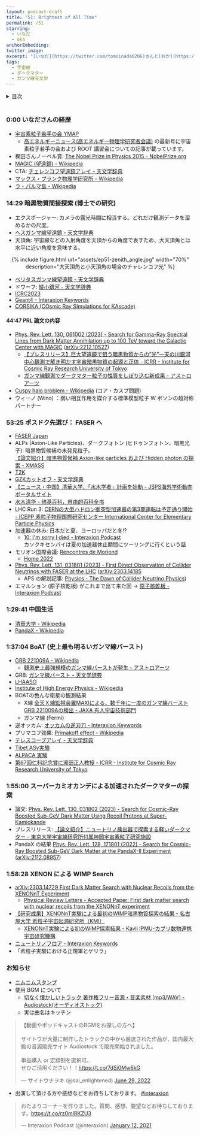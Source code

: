 ```yaml
---
layout: podcast-draft
title: "51: Brightest of All Time"
permalink: /51
starring:
  - いなだ
  - oka
anchorEmbedding: 
twitter_image: 
excerpt: "[いなだ](https://twitter.com/tomoinada0206)さんと[おか](https://twitter.com/nowohyeah)でダークマター間接探索、コライダーニュートリノ、ガンマ線バーストなどについて話しました。 (2023/04/30 収録)"
tags:
  - 宇宙線
  - ダークマター
  - ガンマ線天文学
---
```


<details>
<!-- https://github.com/gettalong/kramdown/issues/155#issuecomment-339793629 -->
<summary markdown='span'>目次</summary>
<nav>
  * this unordered seed list will be replaced by toc as unordered list
  {:toc}
<!-- https://stackoverflow.com/a/38419441/11480802 -->
</nav>
</details>
<br>

### 0:00 いなださんの経歴

- [宇宙素粒子若手の会 YMAP](https://www.icrr.u-tokyo.ac.jp/YMAP/index.html)
  - [高エネルギーニュース(高エネルギー物理学研究者会議)](https://www.jahep.org/hepnews.html#Vol41top) の最新号に宇宙素粒子若手の会および ROOT 講習会についての記事が載っています。
- 梶田さんノーベル賞: [The Nobel Prize in Physics 2015 - NobelPrize.org](https://www.nobelprize.org/prizes/physics/2015/summary/)
- [MAGIC (望遠鏡) - Wikipedia](https://ja.wikipedia.org/wiki/MAGIC_(%E6%9C%9B%E9%81%A0%E9%8F%A1))
- CTA: [チェレンコフ望遠鏡アレイ - 天文学辞典](https://astro-dic.jp/cherenkov-telescope-array/)
- [マックス・プランク物理学研究所 - Wikipedia](https://ja.wikipedia.org/wiki/%E3%83%9E%E3%83%83%E3%82%AF%E3%82%B9%E3%83%BB%E3%83%97%E3%83%A9%E3%83%B3%E3%82%AF%E7%89%A9%E7%90%86%E5%AD%A6%E7%A0%94%E7%A9%B6%E6%89%80)
- [ラ・パルマ島 - Wikipedia](https://ja.wikipedia.org/wiki/%E3%83%A9%E3%83%BB%E3%83%91%E3%83%AB%E3%83%9E%E5%B3%B6)

### 14:29 暗黒物質間接探索 (博士での研究)

- エクスポージャー: カメラの露光時間に相当する。どれだけ観測データを溜めるかの尺度。
- [ヘスガンマ線望遠鏡 - 天文学辞典](https://astro-dic.jp/high-energy-stereoscopic-system/)
- 天頂角: 宇宙線などの入射角度を天頂からの角度で表すため、大天頂角とは水平に近い角度を意味する。

<div style="text-align: center;">
{% include figure.html url="assets/ep51-zenith_angle.jpg" width="70%" description="大天頂角と小天頂角の場合のチャレンコフ光" %}
</div>

- [ベリタスガンマ線望遠鏡 - 天文学辞典](https://astro-dic.jp/very-energetic-radiation-imaging-telescope-array-system/)
- ドワーフ: [矮小銀河 - 天文学辞典](https://astro-dic.jp/dwarf-galaxy/)
- [ICRC2023](https://www.icrc2023.org/)
- [Geant4 - Interaxion Keywords](https://interaxion-podcast.github.io/keywords/geant4/)
- [CORSIKA (COsmic Ray SImulations for KAscade)](https://www.iap.kit.edu/corsika/index.php)

#### 44:47 PRL 論文の内容

- [Phys. Rev. Lett. 130, 061002 (2023) - Search for Gamma-Ray Spectral Lines from Dark Matter Annihilation up to 100 TeV toward the Galactic Center with MAGIC](https://journals.aps.org/prl/abstract/10.1103/PhysRevLett.130.061002) ([arXiv:2212.10527](https://arxiv.org/abs/2212.10527))
  - [【プレスリリース】巨大望遠鏡で狙う暗黒物質からの”光”—天の川銀河中心観測で解き明かす宇宙暗黒物質の起源と正体 - ICRR - Institute for Cosmic Ray Research University of Tokyo](https://www.icrr.u-tokyo.ac.jp/news/13105/)
  - [ガンマ線観測でダークマター粒子の性質をしぼり込む新成果 - アストロアーツ](http://www.astroarts.co.jp/article/hl/a/12940_magic)
- [Cuspy halo problem - Wikipedia](https://en.wikipedia.org/wiki/Cuspy_halo_problem) (コア・カスプ問題)
- ウィーノ (Wino) ：弱い相互作用を媒介する標準模型粒子 W ボソンの超対称パートナー

### 53:25 ポスドク先選び： FASER へ

- [FASER Japan](https://faser.kek.jp/)
- ALPs (Axion-Like Particles)、ダークフォトン (ヒドゥンフォトン、暗黒光子): 暗黒物質候補の未発見粒子。  
  [【論文紹介】暗黒物質候補 Axion-like particles および Hidden photon の探索 - XMASS](https://www-sk.icrr.u-tokyo.ac.jp/xmass/news/article/20190424.html)
- [T2K](https://www-sk.icrr.u-tokyo.ac.jp/~hayato_s/t2k.html)
- [GZKカットオフ - 天文学辞典](https://astro-dic.jp/gzk-cutoff/)
- [【ニュース・中国】清華大学、「水木学者」計画を始動 - JSPS海外学術動向ポータルサイト](https://www-overseas-news.jsps.go.jp/%E3%80%90%E3%83%8B%E3%83%A5%E3%83%BC%E3%82%B9%E3%83%BB%E4%B8%AD%E5%9B%BD%E3%80%91%E6%B8%85%E8%8F%AF%E5%A4%A7%E5%AD%A6%E3%80%81%E3%80%8C%E6%B0%B4%E6%9C%A8%E5%AD%A6%E8%80%85%E3%80%8D%E8%A8%88%E7%94%BB/)
- [水木清华 - 维基百科，自由的百科全书](https://zh.wikipedia.org/wiki/%E6%B0%B4%E6%9C%A8%E6%B8%85%E5%8D%8E)
- LHC Run 3: [CERNの大型ハドロン衝突型加速器の第3期運転は予定通り開始 - ICEPP 素粒子物理国際研究センター International Center for Elementary Particle Physics](https://www.icepp.s.u-tokyo.ac.jp/information/20220706.html)
- 加速器の休み: 日本だと夏、ヨーロッパだと冬!?
  - [10: I'm sorry I died - Interaxion Podcast](https://interaxion-podcast.github.io/10)  
    カソクキセンパイは夏の加速器休止期間にツーリングに行くという話
- モリオン国際会議: [Rencontres de Moriond](https://moriond.in2p3.fr/)
  - [Home 2022](https://moriond.in2p3.fr/2023/)
- [Phys. Rev. Lett. 131, 031801 (2023) - First Direct Observation of Collider Neutrinos with FASER at the LHC](https://journals.aps.org/prl/abstract/10.1103/PhysRevLett.131.031801)  ([arXiv:2303.14185](https://arxiv.org/abs/2303.14185)
  - APS の解説記事: [Physics - The Dawn of Collider Neutrino Physics](https://physics.aps.org/articles/v16/113))
- エマルション (原子核乾板) がこれまで出て来た回 → [原子核乾板 - Interaxion Podcast](https://interaxion-podcast.github.io/tags/#%E5%8E%9F%E5%AD%90%E6%A0%B8%E4%B9%BE%E6%9D%BF)

### 1:29:41 中国生活

- [清華大学 - Wikipedia](https://ja.wikipedia.org/wiki/%E6%B8%85%E8%8F%AF%E5%A4%A7%E5%AD%A6)
- [PandaX - Wikipedia](https://en.wikipedia.org/wiki/PandaX)

### 1:37:04 BoAT (史上最も明るいガンマ線バースト)

- [GRB 221009A - Wikipedia](https://ja.wikipedia.org/wiki/GRB_221009A)  
  - [観測史上最強規模のガンマ線バーストが発生 - アストロアーツ](https://www.astroarts.co.jp/article/hl/a/12727_grb221009a)
- GRB: [ガンマ線バースト ｰ 天文学辞典](https://astro-dic.jp/gamma-ray-burst/)
- [LHAASO](http://english.ihep.cas.cn/lhaaso/)
- [Institute of High Energy Physics - Wikipedia](https://en.wikipedia.org/wiki/Institute_of_High_Energy_Physics)
- BOATの色んな衛星の観測結果
  - X線 [全天Ｘ線監視装置MAXIによる、数千年に一度のガンマ線バースト GRB 221009Aの検出 - JAXA 有人宇宙技術部門](https://humans-in-space.jaxa.jp/kibouser/pickout/73538.html)
  - ガンマ線 (Fermi)
- 逆オッカム: [オッカムの逆刃刀 - Interaxion Keywords](https://interaxion-podcast.github.io/keywords/inverse-occam/)
- プリマコフ効果: [Primakoff effect - Wikipedia](https://en.wikipedia.org/wiki/Primakoff_effect)
- [テレスコープアレイ - 天文学辞典](https://astro-dic.jp/telescope-array-experiment/)
- [Tibet ASγ実験](https://www.tibet-asg.org/index_ja.html)
- [ALPACA 実験](https://alpaca-experiment.org/index_ja.html)
- [第67回仁科記念賞に瀧田正人教授 - ICRR - Institute for Cosmic Ray Research University of Tokyo](https://www.icrr.u-tokyo.ac.jp/news/11001/)

### 1:55:00 スーパーカミオカンデによる加速されたダークマターの探索

- 論文: [Phys. Rev. Lett. 130, 031802 (2023) - Search for Cosmic-Ray Boosted Sub-GeV Dark Matter Using Recoil Protons at Super-Kamiokande](https://journals.aps.org/prl/abstract/10.1103/PhysRevLett.130.031802)
- プレスリリース: [【論文紹介】ニュートリノ検出器で探索する軽いダークマター - 東京大学宇宙線研究所付属神岡宇宙素粒子研究施設](https://www-sk.icrr.u-tokyo.ac.jp/news/detail/1055/)
- PandaX の結果 [Phys. Rev. Lett. 128, 171801 (2022) - Search for Cosmic-Ray Boosted Sub-GeV Dark Matter at the PandaX-II Experiment](https://journals.aps.org/prl/abstract/10.1103/PhysRevLett.128.171801) ([arXiv:2112.08957](https://arxiv.org/abs/2112.08957))

### 1:58:28 XENON による WIMP Search

- [arXiv:2303.14729 First Dark Matter Search with Nuclear Recoils from the XENONnT Experiment](https://arxiv.org/abs/2303.14729)
  - [Physical Review Letters - Accepted Paper: First dark matter search with nuclear recoils from the XENONnT experiment](https://journals.aps.org/prl/accepted/d2076Y88Pda1d48e49e646a6478726318213688b2)
- [【研究成果】XENONnT実験による最初のWIMP暗黒物質探索の結果 - 名古屋大学 素粒子宇宙起源研究所（KMI）](https://www.kmi.nagoya-u.ac.jp/blog/2023/03/23/4880/)
  - [XENONnT実験による初のWIMP探索結果 - Kavli IPMU-カブリ数物連携宇宙研究機構](https://www.ipmu.jp/ja/20230323-XENONnT)
- [ニュートリノフロア - Interaxion Keywords](https://interaxion-podcast.github.io/keywords/neutrino-floor/)
- 「素粒子実験における正規軍とゲリラ」

### お知らせ

- [ニムニムスタンプ](https://store.line.me/stickershop/product/20651080/ja)
- 使用 BGM について
  - [切なく懐かしいトラック 著作権フリー音源・音楽素材 [mp3/WAV] - Audiostock(オーディオストック)](https://audiostock.jp/audio/1267554)
  - 実は曲名はキッチン

<blockquote class="twitter-tweet tw-align-center"><p lang="ja" dir="ltr">【動画やポッドキャストのBGMをお探しの方へ】<br><br>サイトウが大量に制作したトラックの中から厳選された作品が、国内最大級の音源販売サイト Audiostock で販売開始されました。<br><br>単品購入 or 定額制を選択可。<br>ぜひご活用ください！！<a href="https://t.co/7dSi0Mw6kG">https://t.co/7dSi0Mw6kG</a></p>&mdash; サイトウナヲキ (@sai_enlightened) <a href="https://twitter.com/sai_enlightened/status/1542127615959392256?ref_src=twsrc%5Etfw">June 29, 2022</a>
</blockquote> <script async src="https://platform.twitter.com/widgets.js" charset="utf-8"></script>

- 出演して頂ける方や感想などをお待ちしております。 [#interaxion](https://twitter.com/hashtag/interaxion)

<blockquote class="twitter-tweet tw-align-center"><p lang="ja" dir="ltr">おたよりコーナーを作りました。質問、感想、要望などお待ちしております。<a href="https://t.co/rz0mlRKZU3">https://t.co/rz0mlRKZU3</a></p>— Interaxion Podcast (@interaxion) <a href="https://twitter.com/interaxion/status/1348936492488421378?ref_src=twsrc%5Etfw">January 12, 2021</a>
</blockquote> <script async src="https://platform.twitter.com/widgets.js" charset="utf-8"></script>
